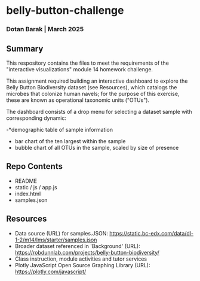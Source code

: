 # belly-button-challenge

### Dotan Barak | March 2025

## Summary

This respository contains the files to meet the requirements of the "interactive visualizations" module 14 homework challenge.

This assignment required building an interactive dashboard to explore the Belly Button Biodiversity dataset (see Resources), which catalogs the microbes that colonize human navels; for the purpose of this exercise, these are known as operational taxonomic units ("OTUs").

The dashboard consists of a drop menu for selecting a dataset sample with corresponding dynamic:

-*demographic table of sample information
* bar chart of the ten largest within the sample
* bubble chart of all OTUs in the sample, scaled by size of presence

## Repo Contents

* README
* static / js / app.js
* index.html
* samples.json



## Resources

* Data source (URL) for samples.JSON: https://static.bc-edx.com/data/dl-1-2/m14/lms/starter/samples.json
* Broader dataset referenced in 'Background' (URL): https://robdunnlab.com/projects/belly-button-biodiversity/
* Class instruction, module activities and tutor services
* Plotly JavaScript Open Source Graphing Library (URL): https://plotly.com/javascript/

